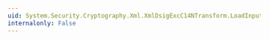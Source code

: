 ```yaml
---
uid: System.Security.Cryptography.Xml.XmlDsigExcC14NTransform.LoadInput(System.Object)
internalonly: False
---
```

